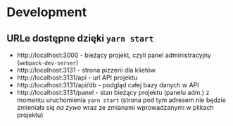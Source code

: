 # Development

## URLe dostępne dzięki `yarn start`

- http://localhost:3000 - bieżący projekt, czyli panel administracyjny (`webpack-dev-server`)
- http://localhost:3131 - strona pizzerii dla klietów 
- http://localhost:3131/api - url API projektu 
- http://localhost:3131/api/db - podgląd całej bazy danych w API 
- http://localhost:3131/panel - stan bieżący projektu (panelu adm.) z momentu uruchomienia `yarn start` (strona pod tym adresem nie będzie zmieniała się *na żywo* wraz ze zmianami wprowadzanymi w plikach projektu) 